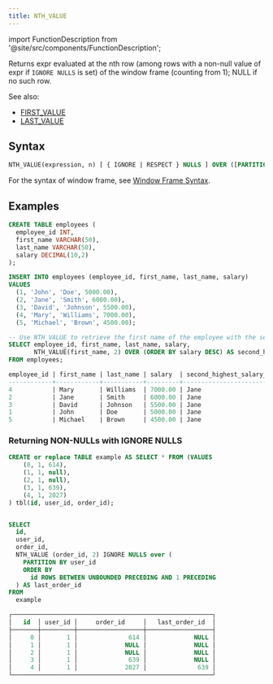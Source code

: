 ```yaml
---
title: NTH_VALUE
---
```


import FunctionDescription from '@site/src/components/FunctionDescription';

<FunctionDescription description="Introduced: v1.2.568"/>

Returns expr evaluated at the nth row (among rows with a non-null value of expr if `IGNORE NULLS` is set) of the window frame (counting from 1); NULL if no such row.

See also:

- [FIRST_VALUE](first-value.md)
- [LAST_VALUE](last-value.md)

## Syntax

```sql
NTH_VALUE(expression, n) [ { IGNORE | RESPECT } NULLS ] OVER ([PARTITION BY partition_expression] ORDER BY order_expression [window_frame])
```

For the syntax of window frame, see [Window Frame Syntax](index.md#window-frame-syntax).

## Examples

```sql
CREATE TABLE employees (
  employee_id INT,
  first_name VARCHAR(50),
  last_name VARCHAR(50),
  salary DECIMAL(10,2)
);

INSERT INTO employees (employee_id, first_name, last_name, salary)
VALUES
  (1, 'John', 'Doe', 5000.00),
  (2, 'Jane', 'Smith', 6000.00),
  (3, 'David', 'Johnson', 5500.00),
  (4, 'Mary', 'Williams', 7000.00),
  (5, 'Michael', 'Brown', 4500.00);

-- Use NTH_VALUE to retrieve the first name of the employee with the second highest salary
SELECT employee_id, first_name, last_name, salary,
       NTH_VALUE(first_name, 2) OVER (ORDER BY salary DESC) AS second_highest_salary_first_name
FROM employees;

employee_id | first_name | last_name | salary  | second_highest_salary_first_name
------------+------------+-----------+---------+----------------------------------
4           | Mary       | Williams  | 7000.00 | Jane
2           | Jane       | Smith     | 6000.00 | Jane
3           | David      | Johnson   | 5500.00 | Jane
1           | John       | Doe       | 5000.00 | Jane
5           | Michael    | Brown     | 4500.00 | Jane
```

### Returning NON-NULLs with IGNORE NULLS

```sql
CREATE or replace TABLE example AS SELECT * FROM (VALUES
	(0, 1, 614),
	(1, 1, null),
	(2, 1, null),
	(3, 1, 639),
	(4, 1, 2027)
) tbl(id, user_id, order_id);


SELECT
  id,
  user_id,
  order_id,
  NTH_VALUE (order_id, 2) IGNORE NULLS over (
    PARTITION BY user_id
    ORDER BY
      id ROWS BETWEEN UNBOUNDED PRECEDING AND 1 PRECEDING
  ) AS last_order_id
FROM
  example

┌───────────────────────────────────────────────────────┐
│   id  │ user_id │     order_id     │   last_order_id  │
├───────┼─────────┼──────────────────┼──────────────────┤
│     0 │       1 │              614 │             NULL │
│     1 │       1 │             NULL │             NULL │
│     2 │       1 │             NULL │             NULL │
│     3 │       1 │              639 │             NULL │
│     4 │       1 │             2027 │              639 │
└───────────────────────────────────────────────────────┘

```
